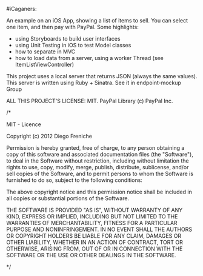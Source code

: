 #iCaganers:

An example on an iOS App, showing a list of items to sell. You can select one item, and then pay with PayPal.
Some highlights:
- using Storyboards to build user interfaces
- using Unit Testing in iOS to test Model classes
- how to separate in MVC
- how to load data from a server, using a worker Thread (see ItemListViewController)

This project uses a local server that returns JSON (always the same values). This server is written using Ruby + Sinatra. See it in endpoint-mockup Group

ALL THIS PROJECT'S LICENSE: MIT. 
PayPal Library (c) PayPal Inc.




/*

MIT - Licence

Copyright (c) 2012 Diego Freniche

Permission is hereby granted, free of charge, to any person obtaining a copy of this software and associated documentation files (the "Software"), to deal in the Software without restriction, including without limitation the rights to use, copy, modify, merge, publish, distribute, sublicense, and/or sell copies of the Software, and to permit persons to whom the Software is furnished to do so, subject to the following conditions:

The above copyright notice and this permission notice shall be included in all copies or substantial portions of the Software.

THE SOFTWARE IS PROVIDED "AS IS", WITHOUT WARRANTY OF ANY KIND, EXPRESS OR IMPLIED, INCLUDING BUT NOT LIMITED TO THE WARRANTIES OF MERCHANTABILITY, FITNESS FOR A PARTICULAR PURPOSE AND NONINFRINGEMENT. IN NO EVENT SHALL THE AUTHORS OR COPYRIGHT HOLDERS BE LIABLE FOR ANY CLAIM, DAMAGES OR OTHER LIABILITY, WHETHER IN AN ACTION OF CONTRACT, TORT OR OTHERWISE, ARISING FROM, OUT OF OR IN CONNECTION WITH THE SOFTWARE OR THE USE OR OTHER DEALINGS IN THE SOFTWARE.

*/